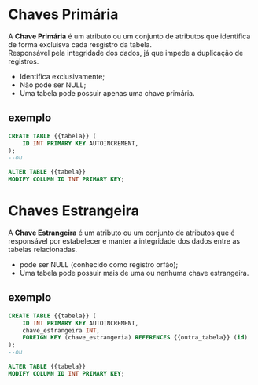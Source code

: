 # Chaves Primária
A **Chave Primária** é um atributo ou um conjunto de atributos que identifica de forma excluisva cada resgistro da tabela.  
Responsável pela integridade dos dados, já que impede a duplicação de registros.
- Identifica exclusivamente;
- Não pode ser NULL;
- Uma tabela pode possuir apenas uma chave primária.

## exemplo
```sql
CREATE TABLE {{tabela}} (
    ID INT PRIMARY KEY AUTOINCREMENT,
);
--ou 

ALTER TABLE {{tabela}}
MODIFY COLUMN ID INT PRIMARY KEY;
```

# Chaves Estrangeira
A **Chave Estrangeira** é um atributo ou um conjunto de atributos que é responsável por estabelecer e manter a integridade dos dados entre as tabelas relacionadas.
- pode ser NULL (conhecido como registro orfão);
- Uma tabela pode possuir mais de uma ou nenhuma chave estrangeira.

## exemplo
```sql
CREATE TABLE {{tabela}} (
    ID INT PRIMARY KEY AUTOINCREMENT,
    chave_estrangeira INT, 
    FOREIGN KEY (chave_estrangeria) REFERENCES {{outra_tabela}} (id)
);
--ou 

ALTER TABLE {{tabela}}
MODIFY COLUMN ID INT PRIMARY KEY;
```